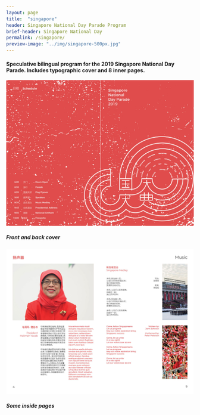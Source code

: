 ```yaml
---
layout: page
title:  "singapore"
header: Singapore National Day Parade Program
brief-header: Singapore National Day
permalink: /singapore/
preview-image: "../img/singapore-500px.jpg"
---
```


#### Speculative bilingual program for the 2019 Singapore National Day Parade. Includes typographic cover and 8 inner pages.

![Singapore National Day Parade Cover](../img/singapore-cover.jpg)

##### Front and back cover

![Singapore National Day Parade Pages](../img/singapore-inside.jpg)

##### Some inside pages